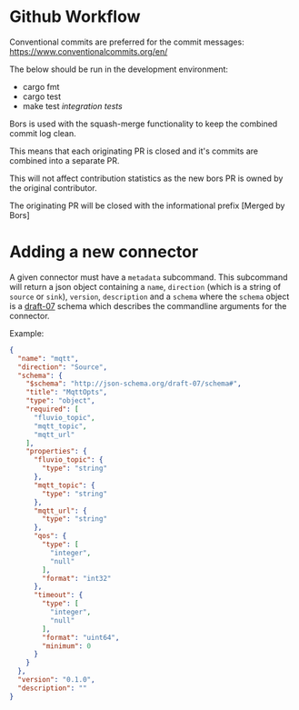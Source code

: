# Github Workflow

Conventional commits are preferred for the commit messages:
https://www.conventionalcommits.org/en/

The below should be run in the development environment:

- cargo fmt
- cargo test
- make test  _integration tests_

Bors is used with the squash-merge functionality to keep the combined commit log clean.

This means that each originating PR is closed and it's commits are combined into a separate PR.

This will not affect contribution statistics as the new bors PR is owned by the original contributor.

The originating PR will be closed with the informational prefix [Merged by Bors] 

# Adding a new connector

A given connector must have a `metadata` subcommand. This subcommand will
return a json object containing a `name`, `direction` (which is a string of `source` or `sink`), `version`, `description`
and a `schema` where the `schema` object is a
[draft-07](http://json-schema.org/draft-07/schema#) schema which describes the
commandline arguments for the connector.

Example:
```json
{
  "name": "mqtt",
  "direction": "Source",
  "schema": {
    "$schema": "http://json-schema.org/draft-07/schema#",
    "title": "MqttOpts",
    "type": "object",
    "required": [
      "fluvio_topic",
      "mqtt_topic",
      "mqtt_url"
    ],
    "properties": {
      "fluvio_topic": {
        "type": "string"
      },
      "mqtt_topic": {
        "type": "string"
      },
      "mqtt_url": {
        "type": "string"
      },
      "qos": {
        "type": [
          "integer",
          "null"
        ],
        "format": "int32"
      },
      "timeout": {
        "type": [
          "integer",
          "null"
        ],
        "format": "uint64",
        "minimum": 0
      }
    }
  },
  "version": "0.1.0",
  "description": ""
}
```
